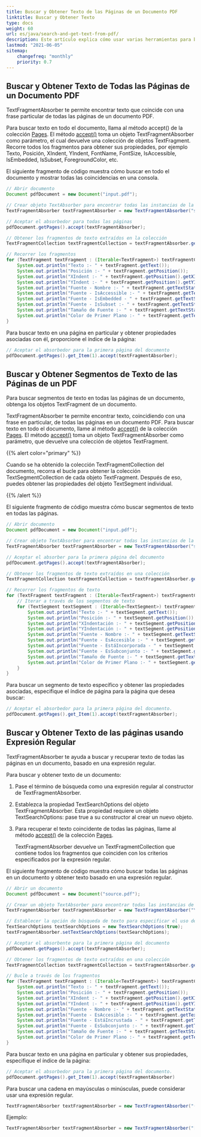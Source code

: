 ```yaml
---
title: Buscar y Obtener Texto de las Páginas de un Documento PDF
linktitle: Buscar y Obtener Texto
type: docs
weight: 60
url: es/java/search-and-get-text-from-pdf/
description: Este artículo explica cómo usar varias herramientas para buscar y obtener texto de documentos PDF. Podemos buscar con expresiones regulares en páginas particulares o en todo el documento.
lastmod: "2021-06-05"
sitemap:
    changefreq: "monthly"
    priority: 0.7
---
```


## Buscar y Obtener Texto de Todas las Páginas de un Documento PDF

TextFragmentAbsorber te permite encontrar texto que coincide con una frase particular de todas las páginas de un documento PDF.

Para buscar texto en todo el documento, llama al método accept() de la colección [Pages](https://reference.aspose.com/pdf/java/com.aspose.pdf/Page).
 El método [accept()](https://reference.aspose.com/pdf/java/com.aspose.pdf/TextFragmentAbsorber) toma un objeto TextFragmentAbsorber como parámetro, el cual devuelve una colección de objetos TextFragment. Recorre todos los fragmentos para obtener sus propiedades, por ejemplo Texto, Posición, XIndent, YIndent, FontName, FontSize, IsAccessible, IsEmbedded, IsSubset, ForegroundColor, etc.

El siguiente fragmento de código muestra cómo buscar en todo el documento y mostrar todas las coincidencias en una consola.

```java
// Abrir documento
Document pdfDocument = new Document("input.pdf");

// Crear objeto TextAbsorber para encontrar todas las instancias de la frase de búsqueda de entrada
TextFragmentAbsorber textFragmentAbsorber = new TextFragmentAbsorber("sample");

// Aceptar el absorbedor para todas las páginas
pdfDocument.getPages().accept(textFragmentAbsorber);

// Obtener los fragmentos de texto extraídos en la colección
TextFragmentCollection textFragmentCollection = textFragmentAbsorber.getTextFragments();

// Recorrer los fragmentos
for (TextFragment textFragment : (Iterable<TextFragment>) textFragmentCollection) {
    System.out.println("Texto :- " + textFragment.getText());
    System.out.println("Posición :- " + textFragment.getPosition());
    System.out.println("XIndent :- " + textFragment.getPosition().getXIndent());
    System.out.println("YIndent :- " + textFragment.getPosition().getYIndent());
    System.out.println("Fuente - Nombre :- " + textFragment.getTextState().getFont().getFontName());
    System.out.println("Fuente - IsAccessible :- " + textFragment.getTextState().getFont().isAccessible());
    System.out.println("Fuente - IsEmbedded - " + textFragment.getTextState().getFont().isEmbedded());
    System.out.println("Fuente - IsSubset :- " + textFragment.getTextState().getFont().isSubset());
    System.out.println("Tamaño de Fuente :- " + textFragment.getTextState().getFontSize());
    System.out.println("Color de Primer Plano :- " + textFragment.getTextState().getForegroundColor());
}
```

Para buscar texto en una página en particular y obtener propiedades asociadas con él, proporcione el índice de la página:

```java
// Aceptar el absorbedor para la primera página del documento
pdfDocument.getPages().get_Item(1).accept(textFragmentAbsorber);
```

## Buscar y Obtener Segmentos de Texto de las Páginas de un PDF

Para buscar segmentos de texto en todas las páginas de un documento, obtenga los objetos TextFragment de un documento.

TextFragmentAbsorber te permite encontrar texto, coincidiendo con una frase en particular, de todas las páginas en un documento PDF. Para buscar texto en todo el documento, llame al método [accept()](https://reference.aspose.com/pdf/java/com.aspose.pdf/TextFragmentAbsorber) de la colección [Pages](https://reference.aspose.com/pdf//java/com.aspose.pdf/pagecollection). El método [accept()](https://reference.aspose.com/pdf/java/com.aspose.pdf/TextFragmentAbsorber) toma un objeto TextFragmentAbsorber como parámetro, que devuelve una colección de objetos TextFragment.

{{% alert color="primary" %}}

Cuando se ha obtenido la colección TextFragmentCollection del documento, recorra el bucle para obtener la colección TextSegmentCollection de cada objeto TextFragment.
 Después de eso, puedes obtener las propiedades del objeto TextSegment individual.

{{% /alert %}}

El siguiente fragmento de código muestra cómo buscar segmentos de texto en todas las páginas.

```java
// Abrir documento
Document pdfDocument = new Document("input.pdf");

// Crear objeto TextAbsorber para encontrar todas las instancias de la frase de búsqueda de entrada
TextFragmentAbsorber textFragmentAbsorber = new TextFragmentAbsorber("sample");

// Aceptar el absorber para la primera página del documento
pdfDocument.getPages().accept(textFragmentAbsorber);

// Obtener los fragmentos de texto extraídos en una colección
TextFragmentCollection textFragmentCollection = textFragmentAbsorber.getTextFragments();

// Recorrer los fragmentos de texto
for (TextFragment textFragment : (Iterable<TextFragment>) textFragmentCollection) {
    // Iterar a través de los segmentos de texto
    for (TextSegment textSegment : (Iterable<TextSegment>) textFragment.getSegments()) {
        System.out.println("Texto :- " + textSegment.getText());
        System.out.println("Posición :- " + textSegment.getPosition());
        System.out.println("XIndentación :- " + textSegment.getPosition().getXIndent());
        System.out.println("YIndentación :- " + textSegment.getPosition().getYIndent());
        System.out.println("Fuente - Nombre :- " + textSegment.getTextState().getFont().getFontName());
        System.out.println("Fuente - EsAccesible :- " + textSegment.getTextState().getFont().isAccessible());
        System.out.println("Fuente - EstáIncorporada - " + textSegment.getTextState().getFont().isEmbedded());
        System.out.println("Fuente - EsSubconjunto :- " + textSegment.getTextState().getFont().isSubset());
        System.out.println("Tamaño de Fuente :- " + textSegment.getTextState().getFontSize());
        System.out.println("Color de Primer Plano :- " + textSegment.getTextState().getForegroundColor());
    }
}
```

Para buscar un segmento de texto específico y obtener las propiedades asociadas, especifique el índice de página para la página que desea buscar:

```java
// Aceptar el absorbedor para la primera página del documento.
pdfDocument.getPages().get_Item(1).accept(textFragmentAbsorber);
```

## Buscar y Obtener Texto de las páginas usando Expresión Regular

TextFragmentAbsorber te ayuda a buscar y recuperar texto de todas las páginas en un documento, basado en una expresión regular.

Para buscar y obtener texto de un documento:

1. Pase el término de búsqueda como una expresión regular al constructor de TextFragmentAbsorber.
1. Establezca la propiedad TextSearchOptions del objeto TextFragmentAbsorber.
   Esta propiedad requiere un objeto TextSearchOptions: pase true a su constructor al crear un nuevo objeto.
1. Para recuperar el texto coincidente de todas las páginas, llame al método [accept()](https://reference.aspose.com/pdf/java/com.aspose.pdf/TextFragmentAbsorber) de la colección [Pages](https://reference.aspose.com/pdf//java/com.aspose.pdf/pagecollection).

   TextFragmentAbsorber devuelve un TextFragmentCollection que contiene todos los fragmentos que coinciden con los criterios especificados por la expresión regular.

El siguiente fragmento de código muestra cómo buscar todas las páginas en un documento y obtener texto basado en una expresión regular.

```java
// Abrir un documento
Document pdfDocument = new Document("source.pdf");

// Crear un objeto TextAbsorber para encontrar todas las instancias de la frase de búsqueda de entrada
TextFragmentAbsorber textFragmentAbsorber = new TextFragmentAbsorber("\\d{4}-\\d{4}"); // como 1999-2000

// Establecer la opción de búsqueda de texto para especificar el uso de expresiones regulares
TextSearchOptions textSearchOptions = new TextSearchOptions(true);
textFragmentAbsorber.setTextSearchOptions(textSearchOptions);

// Aceptar el absorbente para la primera página del documento
pdfDocument.getPages().accept(textFragmentAbsorber);

// Obtener los fragmentos de texto extraídos en una colección
TextFragmentCollection textFragmentCollection = textFragmentAbsorber.getTextFragments();

// Bucle a través de los fragmentos
for (TextFragment textFragment : (Iterable<TextFragment>) textFragmentCollection) {
    System.out.println("Texto :- " + textFragment.getText());
    System.out.println("Posición :- " + textFragment.getPosition());
    System.out.println("XIndent :- " + textFragment.getPosition().getXIndent());
    System.out.println("YIndent :- " + textFragment.getPosition().getYIndent());
    System.out.println("Fuente - Nombre :- " + textFragment.getTextState().getFont().getFontName());
    System.out.println("Fuente - EsAccesible :- " + textFragment.getTextState().getFont().isAccessible());
    System.out.println("Fuente - EstáIncrustada - " + textFragment.getTextState().getFont().isEmbedded());
    System.out.println("Fuente - EsSubconjunto :- " + textFragment.getTextState().getFont().isSubset());
    System.out.println("Tamaño de Fuente :- " + textFragment.getTextState().getFontSize());
    System.out.println("Color de Primer Plano :- " + textFragment.getTextState().getForegroundColor());
}
```


Para buscar texto en una página en particular y obtener sus propiedades, especifique el índice de la página:

```java
// Aceptar el absorbedor para la primera página del documento.
pdfDocument.getPages().get_Item(1).accept(textFragmentAbsorber)
```

Para buscar una cadena en mayúsculas o minúsculas, puede considerar usar una expresión regular.

```java
TextFragmentAbsorber textFragmentAbsorber = new TextFragmentAbsorber("(?i)Line", new TextSearchOptions(true));
```

Ejemplo:

```java
TextFragmentAbsorber textFragmentAbsorber = new TextFragmentAbsorber("[\\S]+");
```